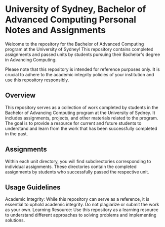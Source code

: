 # University of Sydney, Bachelor of Advanced Computing Personal Notes and Assignments
Welcome to the repository for the Bachelor of Advanced Computing program at the University of Sydney! This repository contains completed assignments and passed units by students pursuing their Bachelor's degree in Advancing Computing. 

Please note that this repository is intended for reference purposes only. It is crucial to adhere to the academic integrity policies of your institution and use this repository responsibly.

## Overview
This repository serves as a collection of work completed by students in the Bachelor of Advancing Computing program at the University of Sydney. It includes assignments, projects, and other materials related to the program. The goal is to provide a resource for current and future students to understand and learn from the work that has been successfully completed in the past.

## Assignments
Within each unit directory, you will find subdirectories corresponding to individual assignments. These directories contain the completed assignments by students who successfully passed the respective unit.

## Usage Guidelines
Academic Integrity: While this repository can serve as a reference, it is essential to uphold academic integrity. Do not plagiarize or submit the work as your own.
Learning Resource: Use this repository as a learning resource to understand different approaches to solving problems and implementing solutions.
